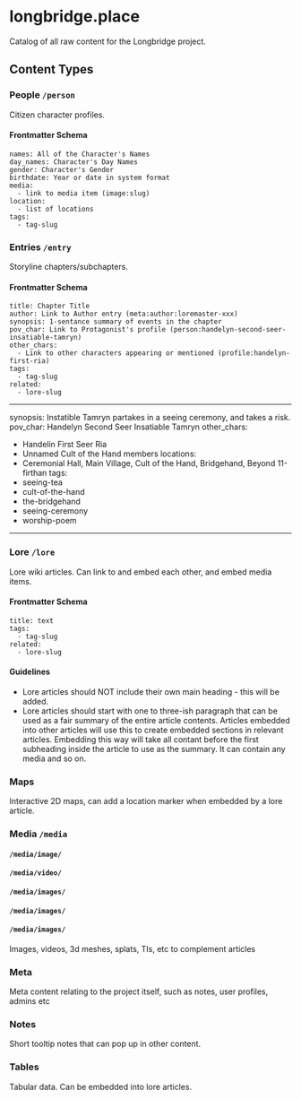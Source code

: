 # longbridge.place

Catalog of all raw content for the Longbridge project.


## Content Types

### People `/person`
Citizen character profiles.

#### Frontmatter Schema

    names: All of the Character's Names
    day_names: Character's Day Names
    gender: Character's Gender
    birthdate: Year or date in system format
    media:
      - link to media item (image:slug)
    location:
      - list of locations
    tags:
      - tag-slug


### Entries `/entry`
Storyline chapters/subchapters.

#### Frontmatter Schema

    title: Chapter Title
    author: Link to Author entry (meta:author:loremaster-xxx)
    synopsis: 1-sentance summary of events in the chapter
    pov_char: Link to Protagonist's profile (person:handelyn-second-seer-insatiable-tamryn)
    other_chars:
      - Link to other characters appearing or mentioned (profile:handelyn-first-ria)
    tags:
      - tag-slug
    related:
      - lore-slug
---
synopsis: Instatible Tamryn partakes in a seeing ceremony, and takes a risk.
pov_char: Handelyn Second Seer Insatiable Tamryn
other_chars: 
 - Handelin First Seer Ria
 - Unnamed Cult of the Hand members
locations:
 - Ceremonial Hall, Main Village, Cult of the Hand, Bridgehand, Beyond 11-firthan
tags:
 - seeing-tea
 - cult-of-the-hand
 - the-bridgehand
 - seeing-ceremony
 - worship-poem
---


### Lore `/lore`
Lore wiki articles. Can link to and embed each other, and embed media items.

#### Frontmatter Schema

    title: text
    tags:
      - tag-slug
    related:
      - lore-slug

#### Guidelines

- Lore articles should NOT include their own main heading - this will be added.
- Lore articles should start with one to three-ish paragraph that can be used
  as a fair summary of the entire article contents. Articles embedded into
  other articles will use this to create embedded sections in relevant
  articles. Embedding this way will take all contant before the first
  subheading inside the article to use as the summary. It can contain any media
  and so on.



### Maps
Interactive 2D maps, can add a location marker when embedded by a lore article.

### Media `/media`
#### `/media/image/`
#### `/media/video/`
#### `/media/images/`
#### `/media/images/`
#### `/media/images/`

Images, videos, 3d meshes, splats, TIs, etc to complement articles

### Meta
Meta content relating to the project itself, such as notes, user profiles, admins etc

### Notes
Short tooltip notes that can pop up in other content. 

### Tables
Tabular data. Can be embedded into lore articles.



